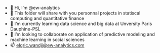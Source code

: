 - 👋 Hi, I’m @ew-analytics
- 👀 This folder will share with you personnal projects in statiscal computing and quantitative finance
- 🌱 I’m currently learning data science and big data at Unversity Paris Dauphine-PSL
- 💞️ I’m looking to collaborate on application of predictive modeling and machine learning in social sciences
- 📫 elgric.wandji@ew-analytics.com

<!---
ew-analytics/ew-analytics is a ✨ special ✨ repository because its `README.md` (this file) appears on your GitHub profile.
You can click the Preview link to take a look at your changes.
--->
